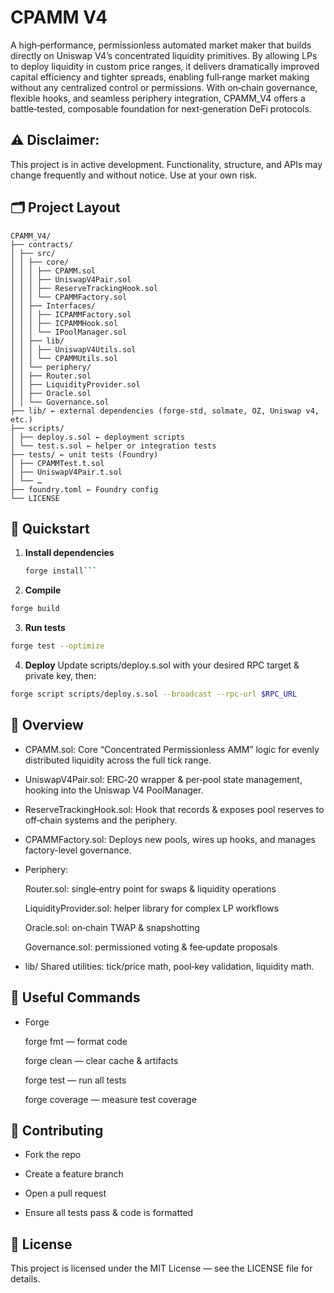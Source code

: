 # CPAMM V4

A high‑performance, permissionless automated market maker that builds directly on Uniswap V4’s concentrated liquidity primitives. By allowing LPs to deploy liquidity in custom price ranges, it delivers dramatically improved capital efficiency and tighter spreads, enabling full‑range market making without any centralized control or permissions. With on‑chain governance, flexible hooks, and seamless periphery integration, CPAMM_V4 offers a battle‑tested, composable foundation for next‑generation DeFi protocols.


## ⚠️ **Disclaimer**: 
This project is in active development. Functionality, structure, and APIs may change frequently and without notice. Use at your own risk.


## 🗂 Project Layout
```
CPAMM_V4/
├── contracts/
│ ├── src/
│ │ ├── core/
│ │ │ ├── CPAMM.sol
│ │ │ ├── UniswapV4Pair.sol
│ │ │ ├── ReserveTrackingHook.sol
│ │ │ └── CPAMMFactory.sol
│ │ ├── Interfaces/
│ │ │ ├── ICPAMMFactory.sol
│ │ │ ├── ICPAMMHook.sol
│ │ │ └── IPoolManager.sol
│ │ ├── lib/
│ │ │ ├── UniswapV4Utils.sol
│ │ │ └── CPAMMUtils.sol
│ │ └── periphery/
│ │ ├── Router.sol
│ │ ├── LiquidityProvider.sol
│ │ ├── Oracle.sol
│ │ └── Governance.sol
├── lib/ ← external dependencies (forge‐std, solmate, OZ, Uniswap v4, etc.)
├── scripts/
│ ├── deploy.s.sol ← deployment scripts
│ └── test.s.sol ← helper or integration tests
├── tests/ ← unit tests (Foundry)
│ ├── CPAMMTest.t.sol
│ ├── UniswapV4Pair.t.sol
│ └── …
├── foundry.toml ← Foundry config
└── LICENSE
```

## 🚀 Quickstart

1. **Install dependencies**  
   ```bash
   forge install```

2. **Compile**
```bash
forge build
```

3. **Run tests**
```bash
forge test --optimize
```

4. **Deploy**
Update scripts/deploy.s.sol with your desired RPC target & private key, then:
```bash
forge script scripts/deploy.s.sol --broadcast --rpc-url $RPC_URL
```

## 📖 Overview

   - CPAMM.sol:
    Core “Concentrated Permissionless AMM” logic for evenly distributed liquidity across the full tick range.

   - UniswapV4Pair.sol:
    ERC‑20 wrapper & per‑pool state management, hooking into the Uniswap V4 PoolManager.

   - ReserveTrackingHook.sol:
    Hook that records & exposes pool reserves to off‑chain systems and the periphery.

   - CPAMMFactory.sol:
    Deploys new pools, wires up hooks, and manages factory-level governance.

   - Periphery:

        Router.sol: single‑entry point for swaps & liquidity operations

        LiquidityProvider.sol: helper library for complex LP workflows

        Oracle.sol: on‑chain TWAP & snapshotting

        Governance.sol: permissioned voting & fee‑update proposals

   - lib/
    Shared utilities: tick/price math, pool‑key validation, liquidity math.


## 🔗 Useful Commands

  *  Forge

        forge fmt — format code

        forge clean — clear cache & artifacts

        forge test — run all tests

        forge coverage — measure test coverage


## 🤝 Contributing

  -  Fork the repo

  -  Create a feature branch

  -  Open a pull request

  -  Ensure all tests pass & code is formatted


## 📜 License

This project is licensed under the MIT License — see the LICENSE file for details.

